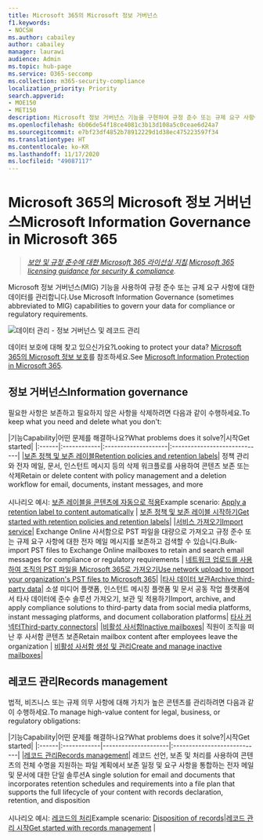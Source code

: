 ```yaml
---
title: Microsoft 365의 Microsoft 정보 거버넌스
f1.keywords:
- NOCSH
ms.author: cabailey
author: cabailey
manager: laurawi
audience: Admin
ms.topic: hub-page
ms.service: O365-seccomp
ms.collection: m365-security-compliance
localization_priority: Priority
search.appverid:
- MOE150
- MET150
description: Microsoft 정보 거버넌스 기능을 구현하여 규정 준수 또는 규제 요구 사항에 대한 데이터를 관리합니다.
ms.openlocfilehash: 6b06de54f18ce4081c3b13d108a5c0ceae6d24a7
ms.sourcegitcommit: e7bf23df4852b78912229d1d38ec475223597f34
ms.translationtype: HT
ms.contentlocale: ko-KR
ms.lasthandoff: 11/17/2020
ms.locfileid: "49087117"
---
```

# <a name="microsoft-information-governance-in-microsoft-365"></a><span data-ttu-id="c8d45-103">Microsoft 365의 Microsoft 정보 거버넌스</span><span class="sxs-lookup"><span data-stu-id="c8d45-103">Microsoft Information Governance in Microsoft 365</span></span>

><span data-ttu-id="c8d45-104">*[보안 및 규정 준수에 대한 Microsoft 365 라이선싱 지침](https://aka.ms/ComplianceSD).*</span><span class="sxs-lookup"><span data-stu-id="c8d45-104">*[Microsoft 365 licensing guidance for security & compliance](https://aka.ms/ComplianceSD).*</span></span>

<span data-ttu-id="c8d45-105">Microsoft 정보 거버넌스(MIG) 기능을 사용하여 규정 준수 또는 규제 요구 사항에 대한 데이터를 관리합니다.</span><span class="sxs-lookup"><span data-stu-id="c8d45-105">Use Microsoft Information Governance (sometimes abbreviated to MIG) capabilities to govern your data for compliance or regulatory requirements.</span></span>

![데이터 관리 - 정보 거버넌스 및 레코드 관리](../media/information-governance-records-management.png)

<span data-ttu-id="c8d45-107">데이터 보호에 대해 찾고 있으신가요?</span><span class="sxs-lookup"><span data-stu-id="c8d45-107">Looking to protect your data?</span></span> <span data-ttu-id="c8d45-108">[Microsoft 365의 Microsoft 정보 보호](information-protection.md)를 참조하세요.</span><span class="sxs-lookup"><span data-stu-id="c8d45-108">See [Microsoft Information Protection in Microsoft 365](information-protection.md).</span></span>

## <a name="information-governance"></a><span data-ttu-id="c8d45-109">정보 거버넌스</span><span class="sxs-lookup"><span data-stu-id="c8d45-109">Information governance</span></span>

<span data-ttu-id="c8d45-110">필요한 사항은 보존하고 필요하지 않은 사항을 삭제하려면 다음과 같이 수행하세요.</span><span class="sxs-lookup"><span data-stu-id="c8d45-110">To keep what you need and delete what you don't:</span></span>
 
|<span data-ttu-id="c8d45-111">기능</span><span class="sxs-lookup"><span data-stu-id="c8d45-111">Capability</span></span>|<span data-ttu-id="c8d45-112">어떤 문제를 해결하나요?</span><span class="sxs-lookup"><span data-stu-id="c8d45-112">What problems does it solve?</span></span>|<span data-ttu-id="c8d45-113">시작</span><span class="sxs-lookup"><span data-stu-id="c8d45-113">Get started</span></span>|
|:------|:------------|:--------------------|:-----------------------------|
|[<span data-ttu-id="c8d45-114">보존 정책 및 보존 레이블</span><span class="sxs-lookup"><span data-stu-id="c8d45-114">Retention policies and retention labels</span></span>](retention.md)| <span data-ttu-id="c8d45-115">정책 관리와 전자 메일, 문서, 인스턴트 메시지 등의 삭제 워크플로를 사용하여 콘텐츠 보존 또는 삭제</span><span class="sxs-lookup"><span data-stu-id="c8d45-115">Retain or delete content with policy management and a deletion workflow for email, documents, instant messages, and more</span></span> <br /><br /><span data-ttu-id="c8d45-116">시나리오 예시: [보존 레이블을 콘텐츠에 자동으로 적용](apply-retention-labels-automatically.md)</span><span class="sxs-lookup"><span data-stu-id="c8d45-116">Example scenario: [Apply a retention label to content automatically](apply-retention-labels-automatically.md)</span></span> | [<span data-ttu-id="c8d45-117">보존 정책 및 보존 레이블 시작하기</span><span class="sxs-lookup"><span data-stu-id="c8d45-117">Get started with retention policies and retention labels</span></span>](get-started-with-retention.md)|
|[<span data-ttu-id="c8d45-118">서비스 가져오기</span><span class="sxs-lookup"><span data-stu-id="c8d45-118">Import service</span></span>](importing-pst-files-to-office-365.md)| <span data-ttu-id="c8d45-119">Exchange Online 사서함으로 PST 파일을 대량으로 가져오고 규정 준수 또는 규제 요구 사항에 대한 전자 메일 메시지를 보존하고 검색할 수 있습니다.</span><span class="sxs-lookup"><span data-stu-id="c8d45-119">Bulk-import PST files to Exchange Online mailboxes to retain and search email messages for compliance or regulatory requirements</span></span> | [<span data-ttu-id="c8d45-120">네트워크 업로드를 사용하여 조직의 PST 파일을 Microsoft 365로 가져오기</span><span class="sxs-lookup"><span data-stu-id="c8d45-120">Use network upload to import your organization's PST files to Microsoft 365</span></span>](use-network-upload-to-import-pst-files.md)|
|[<span data-ttu-id="c8d45-121">타사 데이터 보관</span><span class="sxs-lookup"><span data-stu-id="c8d45-121">Archive third-party data</span></span>](archiving-third-party-data.md)| <span data-ttu-id="c8d45-122">소셜 미디어 플랫폼, 인스턴트 메시징 플랫폼 및 문서 공동 작업 플랫폼에서 타사 데이터에 준수 솔루션 가져오기, 보관 및 적용하기</span><span class="sxs-lookup"><span data-stu-id="c8d45-122">Import, archive, and apply compliance solutions to third-party data from social media platforms, instant messaging platforms, and document collaboration platforms</span></span>| [<span data-ttu-id="c8d45-123">타사 커넥터</span><span class="sxs-lookup"><span data-stu-id="c8d45-123">Third-party connectors</span></span>](archiving-third-party-data.md#third-party-data-connectors)|
|[<span data-ttu-id="c8d45-124">비활성 사서함</span><span class="sxs-lookup"><span data-stu-id="c8d45-124">Inactive mailboxes</span></span>](inactive-mailboxes-in-office-365.md)| <span data-ttu-id="c8d45-125">직원이 조직을 떠난 후 사서함 콘텐츠 보존</span><span class="sxs-lookup"><span data-stu-id="c8d45-125">Retain mailbox content after employees leave the organization</span></span> | [<span data-ttu-id="c8d45-126">비활성 사서함 생성 및 관리</span><span class="sxs-lookup"><span data-stu-id="c8d45-126">Create and manage inactive mailboxes</span></span>](create-and-manage-inactive-mailboxes.md)|

## <a name="records-management"></a><span data-ttu-id="c8d45-127">레코드 관리</span><span class="sxs-lookup"><span data-stu-id="c8d45-127">Records management</span></span>

<span data-ttu-id="c8d45-128">법적, 비즈니스 또는 규제 의무 사항에 대해 가치가 높은 콘텐츠를 관리하려면 다음과 같이 수행하세요.</span><span class="sxs-lookup"><span data-stu-id="c8d45-128">To manage high-value content for legal, business, or regulatory obligations:</span></span>

|<span data-ttu-id="c8d45-129">기능</span><span class="sxs-lookup"><span data-stu-id="c8d45-129">Capability</span></span>|<span data-ttu-id="c8d45-130">어떤 문제를 해결하나요?</span><span class="sxs-lookup"><span data-stu-id="c8d45-130">What problems does it solve?</span></span>|<span data-ttu-id="c8d45-131">시작</span><span class="sxs-lookup"><span data-stu-id="c8d45-131">Get started</span></span>|
|:------|:------------|---------------------|:----------------------------|
|[<span data-ttu-id="c8d45-132">레코드 관리</span><span class="sxs-lookup"><span data-stu-id="c8d45-132">Records management</span></span>](records-management.md)| <span data-ttu-id="c8d45-133">레코드 선언, 보존 및 처리를 사용하여 콘텐츠의 전체 수명을 지원하는 파일 계획에서 보존 일정 및 요구 사항을 통합하는 전자 메일 및 문서에 대한 단일 솔루션</span><span class="sxs-lookup"><span data-stu-id="c8d45-133">A single solution for email and documents that incorporates retention schedules and requirements into a file plan that supports the full lifecycle of your content with records declaration, retention, and disposition</span></span> <br /><br /><span data-ttu-id="c8d45-134">시나리오 예시: [레코드의 처리](disposition.md#disposition-of-records)</span><span class="sxs-lookup"><span data-stu-id="c8d45-134">Example scenario: [Disposition of records](disposition.md#disposition-of-records)</span></span>|[<span data-ttu-id="c8d45-135">레코드 관리 시작</span><span class="sxs-lookup"><span data-stu-id="c8d45-135">Get started with records management</span></span>](get-started-with-records-management.md) |

